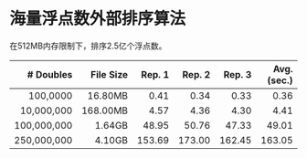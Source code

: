 # 海量浮点数外部排序算法

在512MB内存限制下，排序2.5亿个浮点数。

| # Doubles  | File Size | Rep. 1 | Rep. 2 | Rep. 3 | Avg. (sec.)|
| ---: | ---: | ---: | ---: | ---: | ---: |
| 100,0000  | 16.80MB  | 0.41 | 0.34	| 0.33	| 0.36 |
|10,000,000	|168.00MB	|4.57	|4.36	|4.30	|4.41|
|100,000,000	|1.64GB	|48.95	|50.76	|47.33	|49.01|
|250,000,000	|4.10GB	|153.69	|173.00	|162.45	|163.05|

